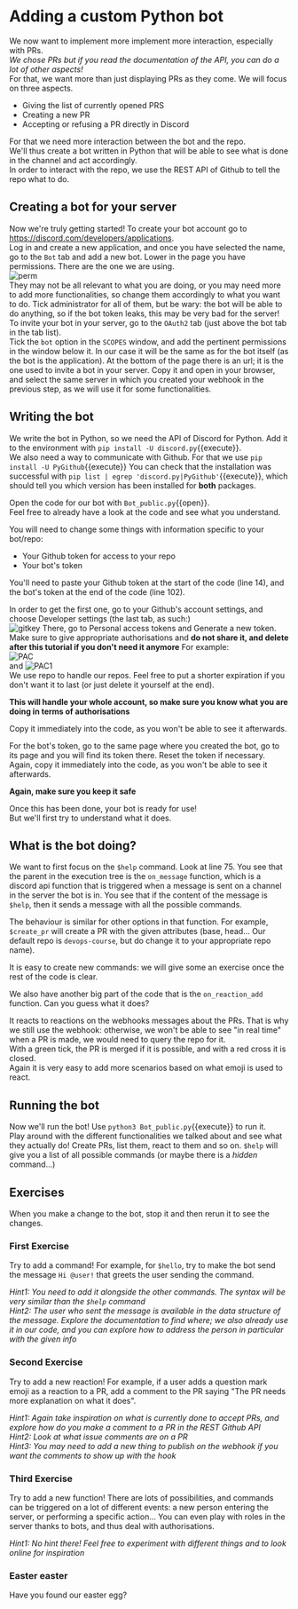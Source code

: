 # Adding a custom Python bot

We now want to implement more implement more interaction, especially with PRs.  
*We chose PRs but if you read the documentation of the API, you can do a lot of other aspects!*  
For that, we want more than just displaying PRs as they come. We will focus on three aspects.
- Giving the list of currently opened PRS  
- Creating a new PR  
- Accepting or refusing a PR directly in Discord

For that we need more interaction between the bot and the repo.  
We'll thus create a bot written in Python that will be able to see what is done in the channel and act accordingly.  
In order to interact with the repo, we use the REST API of Github to tell the repo what to do.

## Creating a bot for your server

Now we're truly getting started! To create your bot account go to https://discord.com/developers/applications.  
Log in and create a new application, and once you have selected the name, go to the `Bot` tab and add a new bot.
Lower in the page you have permissions. There are the one we are using.  
![perm](./assets/botauth.png)  
They may not be all relevant to what you are doing, or you may need more to add more functionalities, so change them accordingly to what you want to do. Tick administrator for all of them, but be wary: the bot will be able to do anything, so if the bot token leaks, this may be very bad for the server!
To invite your bot in your server, go to the `OAuth2` tab (just above the bot tab in the tab list).  
Tick the `bot` option in the `SCOPES` window, and add the pertinent permissions in the window below it. In our case it will be the same as for the bot itself (as the bot is the application).
At the bottom of the page there is an url; it is the one used to invite a bot in your server. Copy it and open in your browser, and select the same server in which you created your webhook in the previous step, as we will use it for some functionalities.  

## Writing the bot

We write the bot in Python, so we need the API of Discord for Python. Add it to the environment with `pip install -U discord.py`{{execute}}.  
We also need a way to communicate with Github. For that we use `pip install -U PyGithub`{{execute}}
You can check that the installation was successful with `pip list | egrep 'discord.py|PyGithub'`{{execute}}, which should tell you which version has been installed for **both** packages.  

Open the code for our bot with `Bot_public.py`{{open}}.  
Feel free to already have a look at the code and see what you understand.  

You will need to change some things with information specific to your bot/repo:
- Your Github token for access to your repo
- Your bot's token

You'll need to paste your Github token at the start of the code (line 14), and the bot's token at the end of the code (line 102).  

In order to get the first one, go to your Github's account settings, and choose Developer settings (the last tab, as such:)  
![gitkey](./assets/ghkey.png)
There, go to Personal access tokens and Generate a new token.  
Make sure to give appropriate authorisations and **do not share it, and delete after this tutorial if you don't need it anymore**
For example:  
![PAC](./assets/gitpac.png)  
and
![PAC1](./assets/gitpac1.png)  
We use repo to handle our repos. Feel free to put a shorter expiration if you don't want it to last (or just delete it yourself at the end).

**This will handle your whole account, so make sure you know what you are doing in terms of authorisations**

Copy it immediately into the code, as you won't be able to see it afterwards.

For the bot's token, go to the same page where you created the bot, go to its page and you will find its token there. Reset the token if necessary.  
Again, copy it immediately into the code, as you won't be able to see it afterwards.

**Again, make sure you keep it safe**

Once this has been done, your bot is ready for use!  
But we'll first try to understand what it does.

## What is the bot doing?

We want to first focus on the `$help` command. Look at line 75. You see that the parent in the execution tree is the `on_message` function, which is a discord api function that is triggered when a message is sent on a channel in the server the bot is in. You see that if the content of the message is `$help`, then it sends a message with all the possible commands.

The behaviour is similar for other options in that function. For example, `$create_pr` will create a PR with the given attributes (base, head... Our default repo is `devops-course`, but do change it to your appropriate repo name).

It is easy to create new commands: we will give some an exercise once the rest of the code is clear.

We also have another big part of the code that is the `on_reaction_add` function. Can you guess what it does?

It reacts to reactions on the webhooks messages about the PRs. That is why we still use the webhook: otherwise, we won't be able to see "in real time" when a PR is made, we would need to query the repo for it.  
With a green tick, the PR is merged if it is possible, and with a red cross it is closed.  
Again it is very easy to add more scenarios based on what emoji is used to react.

## Running the bot

Now we'll run the bot! Use `python3 Bot_public.py`{{execute}} to run it.  
Play around with the different functionalities we talked about and see what they actually do! Create PRs, list them, react to them and so on. `$help` will give you a list of all possible commands (or maybe there is a *hidden* command...)

## Exercises

When you make a change to the bot, stop it and then rerun it to see the changes.

### First Exercise

Try to add a command! For example, for `$hello`, try to make the bot send the message `Hi @user!` that greets the user sending the command.

*Hint1: You need to add it alongside the other commands. The syntax will be very similar than the `$help` command*  
*Hint2: The user who sent the message is available in the data structure of the message. Explore the documentation to find where; we also already use it in our code, and you can explore how to address the person in particular with the given info*  

### Second Exercise

Try to add a new reaction! For example, if a user adds a question mark emoji as a reaction to a PR, add a comment to the PR saying "The PR needs more explanation on what it does".

*Hint1: Again take inspiration on what is currently done to accept PRs, and explore how do you make a comment to a PR in the REST Github API*  
*Hint2: Look at what issue comments are on a PR*  
*Hint3: You may need to add a new thing to publish on the webhook if you want the comments to show up with the hook*

### Third Exercise

Try to add a new function! There are lots of possibilities, and commands can be triggered on a lot of different events: a new person entering the server, or performing a specific action... You can even play with roles in the server thanks to bots, and thus deal with authorisations.

*Hint1: No hint there! Feel free to experiment with different things and to look online for inspiration*

### Easter easter

Have you found our easter egg?
